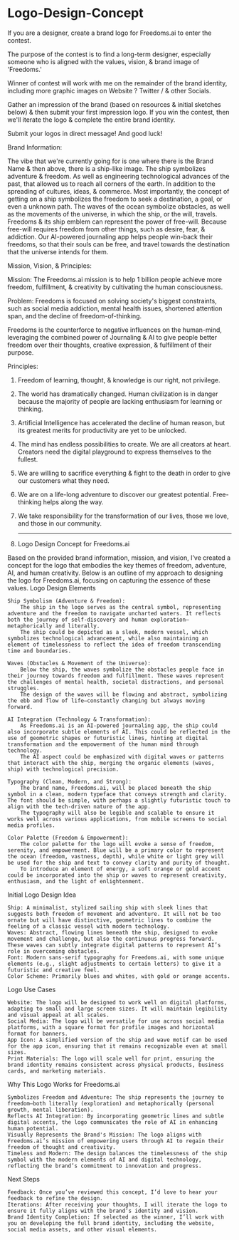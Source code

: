 # Logo-Design-Concept
If you are a designer, create a brand logo for Freedoms.ai to enter the contest.

The purpose of the contest is to find a long-term designer, especially someone who is aligned with the values, vision, & brand image of 'Freedoms.'

Winner of contest will work with me on the remainder of the brand identity, including more graphic images on Website ? Twitter / & other Socials.

Gather an impression of the brand (based on resources & initial sketches below) & then submit your first impression logo. If you win the contest, then we'll iterate the logo & complete the entire brand identity.

Submit your logos in direct message! And good luck!

Brand Information:

The vibe that we're currently going for is one where there is the Brand Name & then above, there is a ship-like image. The ship symbolizes adventure & freedom. As well as engineering technological advances of the past, that allowed us to reach all corners of the earth. In addition to the spreading of cultures, ideas,  & commerce. Most importantly, the concept of getting on a ship symbolizes the freedom to seek a destination, a goal, or even a unknown path. The waves of the ocean symbolize obstacles, as well as the movements of the universe, in which the ship, or the will, travels. Freedoms & its ship emblem can represent the power of free-will. Because free-will requires freedom from other things, such as desire, fear, & addiction. Our AI-powered journaling app helps people win-back their freedoms, so that their souls can be free, and travel towards the destination that the universe intends for them.

Mission, Vision, & Principles:

Mission: The Freedoms.ai mission is to help 1 billion people achieve more freedom, fulfillment, & creativity by cultivating the human consciousness.

Problem: Freedoms is focused on solving society's biggest constraints, such as social media addiction, mental health issues, shortened attention span, and the decline of freedom-of-thinking.

Freedoms is the counterforce to negative influences on the human-mind, leveraging the combined power of Journaling & AI to give people better freedom over their thoughts, creative expression, & fulfillment of their purpose.

Principles:

1. Freedom of learning, thought, & knowledge is our right, not privilege.

2. The world has dramatically changed. Human civilization is in danger because the majority of people are lacking enthusiasm for learning or thinking.

3. Artificial Intelligence has accelerated the decline of human reason, but its greatest merits for productivity are yet to be unlocked.

4. The mind has endless possibilities to create. We are all creators at heart. Creators need the digital playground to express themselves to the fullest.

5. We are willing to sacrifice everything & fight to the death in order to give our customers what they need.

6. We are on a life-long adventure to discover our greatest potential. Free-thinking helps along the way.

7. We take responsibility for the transformation of our lives, those we love, and those in our community.
8. -----------

   Logo Design Concept for Freedoms.ai

Based on the provided brand information, mission, and vision, I’ve created a concept for the logo that embodies the key themes of freedom, adventure, AI, and human creativity. Below is an outline of my approach to designing the logo for Freedoms.ai, focusing on capturing the essence of these values.
Logo Design Elements

    Ship Symbolism (Adventure & Freedom):
        The ship in the logo serves as the central symbol, representing adventure and the freedom to navigate uncharted waters. It reflects both the journey of self-discovery and human exploration—metaphorically and literally.
        The ship could be depicted as a sleek, modern vessel, which symbolizes technological advancement, while also maintaining an element of timelessness to reflect the idea of freedom transcending time and boundaries.

    Waves (Obstacles & Movement of the Universe):
        Below the ship, the waves symbolize the obstacles people face in their journey towards freedom and fulfillment. These waves represent the challenges of mental health, societal distractions, and personal struggles.
        The design of the waves will be flowing and abstract, symbolizing the ebb and flow of life—constantly changing but always moving forward.

    AI Integration (Technology & Transformation):
        As Freedoms.ai is an AI-powered journaling app, the ship could also incorporate subtle elements of AI. This could be reflected in the use of geometric shapes or futuristic lines, hinting at digital transformation and the empowerment of the human mind through technology.
        The AI aspect could be emphasized with digital waves or patterns that interact with the ship, merging the organic elements (waves, ship) with technological precision.

    Typography (Clean, Modern, and Strong):
        The brand name, Freedoms.ai, will be placed beneath the ship symbol in a clean, modern typeface that conveys strength and clarity. The font should be simple, with perhaps a slightly futuristic touch to align with the tech-driven nature of the app.
        The typography will also be legible and scalable to ensure it works well across various applications, from mobile screens to social media profiles.

    Color Palette (Freedom & Empowerment):
        The color palette for the logo will evoke a sense of freedom, serenity, and empowerment. Blue will be a primary color to represent the ocean (freedom, vastness, depth), while white or light grey will be used for the ship and text to convey clarity and purity of thought.
        To introduce an element of energy, a soft orange or gold accent could be incorporated into the ship or waves to represent creativity, enthusiasm, and the light of enlightenment.

Initial Logo Design Idea

    Ship: A minimalist, stylized sailing ship with sleek lines that suggests both freedom of movement and adventure. It will not be too ornate but will have distinctive, geometric lines to combine the feeling of a classic vessel with modern technology.
    Waves: Abstract, flowing lines beneath the ship, designed to evoke movement and challenge, but also the continuous progress forward. These waves can subtly integrate digital patterns to represent AI’s role in overcoming obstacles.
    Font: Modern sans-serif typography for Freedoms.ai, with some unique elements (e.g., slight adjustments to certain letters) to give it a futuristic and creative feel.
    Color Scheme: Primarily blues and whites, with gold or orange accents.

Logo Use Cases

    Website: The logo will be designed to work well on digital platforms, adapting to small and large screen sizes. It will maintain legibility and visual appeal at all scales.
    Social Media: The logo will be versatile for use across social media platforms, with a square format for profile images and horizontal format for banners.
    App Icon: A simplified version of the ship and wave motif can be used for the app icon, ensuring that it remains recognizable even at small sizes.
    Print Materials: The logo will scale well for print, ensuring the brand identity remains consistent across physical products, business cards, and marketing materials.

Why This Logo Works for Freedoms.ai

    Symbolizes Freedom and Adventure: The ship represents the journey to freedom—both literally (exploration) and metaphorically (personal growth, mental liberation).
    Reflects AI Integration: By incorporating geometric lines and subtle digital accents, the logo communicates the role of AI in enhancing human potential.
    Visually Represents the Brand's Mission: The logo aligns with Freedoms.ai’s mission of empowering users through AI to regain their freedom of thought and creativity.
    Timeless and Modern: The design balances the timelessness of the ship symbol with the modern elements of AI and digital technology, reflecting the brand’s commitment to innovation and progress.

Next Steps

    Feedback: Once you’ve reviewed this concept, I’d love to hear your feedback to refine the design.
    Iterations: After receiving your thoughts, I will iterate the logo to ensure it fully aligns with the brand’s identity and vision.
    Brand Identity Completion: If selected as the winner, I’ll work with you on developing the full brand identity, including the website, social media assets, and other visual elements.
